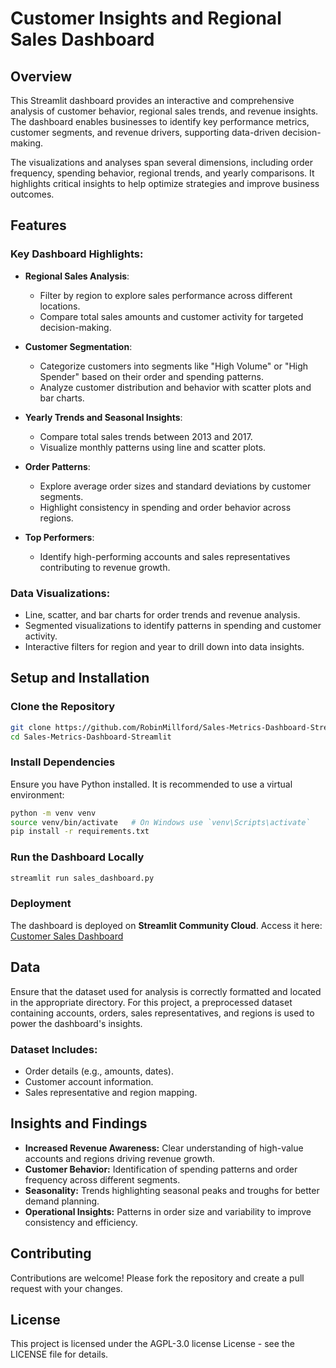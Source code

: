 # Customer Insights and Regional Sales Dashboard

## Overview

This Streamlit dashboard provides an interactive and comprehensive analysis of customer behavior, regional sales trends, and revenue insights. The dashboard enables businesses to identify key performance metrics, customer segments, and revenue drivers, supporting data-driven decision-making.

The visualizations and analyses span several dimensions, including order frequency, spending behavior, regional trends, and yearly comparisons. It highlights critical insights to help optimize strategies and improve business outcomes.

## Features

### Key Dashboard Highlights:

- **Regional Sales Analysis**:
  - Filter by region to explore sales performance across different locations.
  - Compare total sales amounts and customer activity for targeted decision-making.

- **Customer Segmentation**:
  - Categorize customers into segments like "High Volume" or "High Spender" based on their order and spending patterns.
  - Analyze customer distribution and behavior with scatter plots and bar charts.

- **Yearly Trends and Seasonal Insights**:
  - Compare total sales trends between 2013 and 2017.
  - Visualize monthly patterns using line and scatter plots.

- **Order Patterns**:
  - Explore average order sizes and standard deviations by customer segments.
  - Highlight consistency in spending and order behavior across regions.

- **Top Performers**:
  - Identify high-performing accounts and sales representatives contributing to revenue growth.

### Data Visualizations:

- Line, scatter, and bar charts for order trends and revenue analysis.
- Segmented visualizations to identify patterns in spending and customer activity.
- Interactive filters for region and year to drill down into data insights.

## Setup and Installation

### Clone the Repository

```bash
git clone https://github.com/RobinMillford/Sales-Metrics-Dashboard-Streamlit.git
cd Sales-Metrics-Dashboard-Streamlit
```

### Install Dependencies

Ensure you have Python installed. It is recommended to use a virtual environment:

```bash
python -m venv venv
source venv/bin/activate   # On Windows use `venv\Scripts\activate`
pip install -r requirements.txt
```

### Run the Dashboard Locally

```bash
streamlit run sales_dashboard.py
```

### Deployment

The dashboard is deployed on **Streamlit Community Cloud**. Access it here: [Customer Sales Dashboard](https://sales-metrics-dashboard-app.streamlit.app/)

## Data

Ensure that the dataset used for analysis is correctly formatted and located in the appropriate directory. For this project, a preprocessed dataset containing accounts, orders, sales representatives, and regions is used to power the dashboard's insights.

### Dataset Includes:
- Order details (e.g., amounts, dates).
- Customer account information.
- Sales representative and region mapping.

## Insights and Findings

- **Increased Revenue Awareness:** Clear understanding of high-value accounts and regions driving revenue growth.
- **Customer Behavior:** Identification of spending patterns and order frequency across different segments.
- **Seasonality:** Trends highlighting seasonal peaks and troughs for better demand planning.
- **Operational Insights:** Patterns in order size and variability to improve consistency and efficiency.

## Contributing

Contributions are welcome! Please fork the repository and create a pull request with your changes.

## License

This project is licensed under the AGPL-3.0 license License - see the LICENSE file for details.


